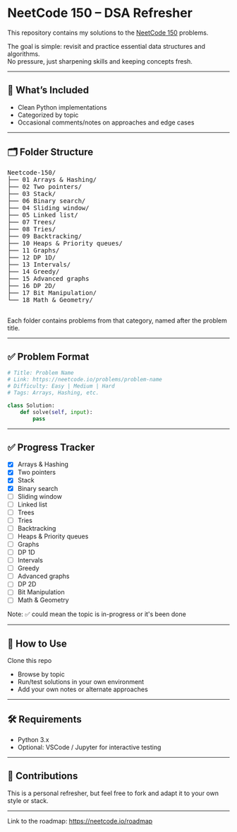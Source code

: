 # NeetCode 150 – DSA Refresher

This repository contains my solutions to the [NeetCode 150](https://neetcode.io/roadmap) problems.

The goal is simple: revisit and practice essential data structures and algorithms.  
No pressure, just sharpening skills and keeping concepts fresh.

---

## 📌 What’s Included

- Clean Python implementations
- Categorized by topic
- Occasional comments/notes on approaches and edge cases

---

## 🗂️ Folder Structure

<pre>
Neetcode-150/
├── 01 Arrays & Hashing/
├── 02 Two pointers/
├── 03 Stack/ 
├── 06 Binary search/
├── 04 Sliding window/
├── 05 Linked list/
├── 07 Trees/
├── 08 Tries/
├── 09 Backtracking/
├── 10 Heaps & Priority queues/
├── 11 Graphs/
├── 12 DP 1D/
├── 13 Intervals/
├── 14 Greedy/
├── 15 Advanced graphs
├── 16 DP 2D/
├── 17 Bit Manipulation/
└── 18 Math & Geometry/

</pre>


Each folder contains problems from that category, named after the problem title.

---

## ✅ Problem Format

```python
# Title: Problem Name
# Link: https://neetcode.io/problems/problem-name
# Difficulty: Easy | Medium | Hard
# Tags: Arrays, Hashing, etc.

class Solution:
    def solve(self, input):
        pass
```

---

## ✅ Progress Tracker

- [X] Arrays & Hashing
- [X] Two pointers
- [X] Stack
- [X] Binary search
- [ ] Sliding window
- [ ] Linked list
- [ ] Trees
- [ ] Tries
- [ ] Backtracking
- [ ] Heaps & Priority queues
- [ ] Graphs
- [ ] DP 1D
- [ ] Intervals
- [ ] Greedy
- [ ] Advanced graphs
- [ ] DP 2D
- [ ] Bit Manipulation
- [ ] Math & Geometry

Note: ✅ could mean the topic is in-progress or it's been done

---
## 📎 How to Use
Clone this repo

- Browse by topic
- Run/test solutions in your own environment
- Add your own notes or alternate approaches

---

## 🛠 Requirements

- Python 3.x
- Optional: VSCode / Jupyter for interactive testing

---

## 🤝 Contributions
This is a personal refresher, but feel free to fork and adapt it to your own style or stack.

---

Link to the roadmap: https://neetcode.io/roadmap


